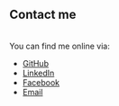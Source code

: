 ## Contact me
<br />
You can find me online via:

- [GitHub](https://github.com/pmbstyle)
- [LinkedIn](https://www.linkedin.com/in/slava-trofimov-a1b919128/)
- [Facebook](https://www.facebook.com/vyacheslav.pmb)
- [Email](mailto:slava@trofimov.ca)

